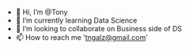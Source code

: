 - 👋 Hi, I’m @Tony
- 🌱 I’m currently learning Data Science
- 💞️ I’m looking to collaborate on Business side of DS
- 📫 How to reach me 'tngalz@gmail.com'

<!---
tngalz/tngalz is a ✨ special ✨ repository because its `README.md` (this file) appears on your GitHub profile.
You can click the Preview link to take a look at your changes.
--->
